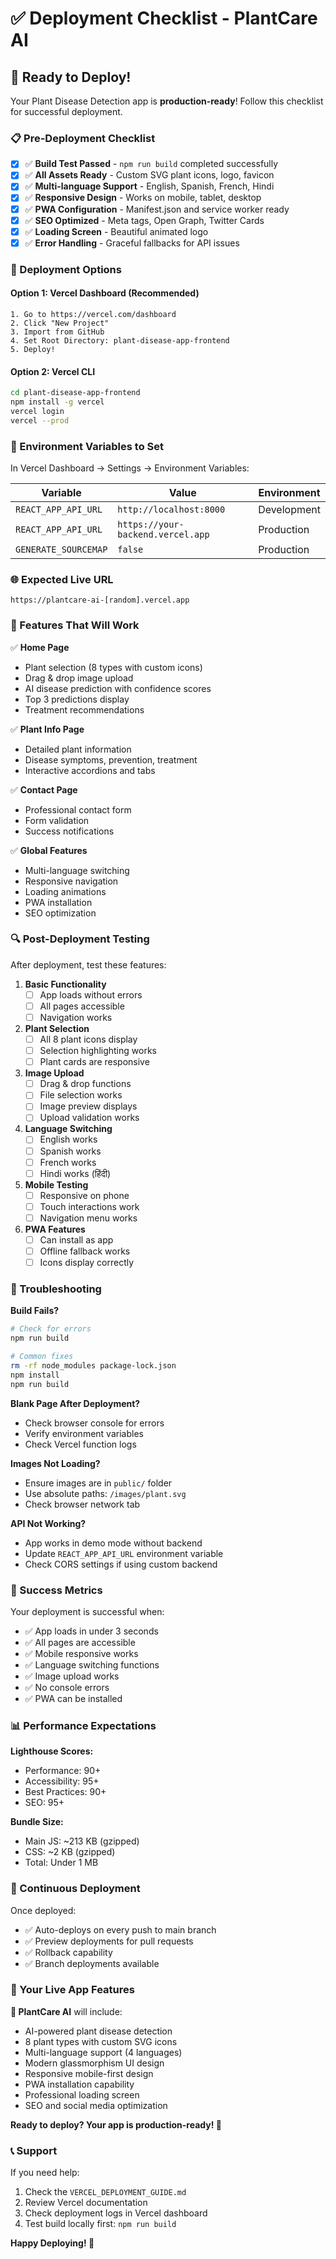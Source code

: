 # ✅ Deployment Checklist - PlantCare AI

## 🚀 Ready to Deploy!

Your Plant Disease Detection app is **production-ready**! Follow this checklist for successful deployment.

### 📋 Pre-Deployment Checklist

- [x] ✅ **Build Test Passed** - `npm run build` completed successfully
- [x] ✅ **All Assets Ready** - Custom SVG plant icons, logo, favicon
- [x] ✅ **Multi-language Support** - English, Spanish, French, Hindi
- [x] ✅ **Responsive Design** - Works on mobile, tablet, desktop
- [x] ✅ **PWA Configuration** - Manifest.json and service worker ready
- [x] ✅ **SEO Optimized** - Meta tags, Open Graph, Twitter Cards
- [x] ✅ **Loading Screen** - Beautiful animated logo
- [x] ✅ **Error Handling** - Graceful fallbacks for API issues

### 🎯 Deployment Options

#### Option 1: Vercel Dashboard (Recommended)
```
1. Go to https://vercel.com/dashboard
2. Click "New Project"
3. Import from GitHub
4. Set Root Directory: plant-disease-app-frontend
5. Deploy!
```

#### Option 2: Vercel CLI
```bash
cd plant-disease-app-frontend
npm install -g vercel
vercel login
vercel --prod
```

### 🔧 Environment Variables to Set

In Vercel Dashboard → Settings → Environment Variables:

| Variable | Value | Environment |
|----------|-------|-------------|
| `REACT_APP_API_URL` | `http://localhost:8000` | Development |
| `REACT_APP_API_URL` | `https://your-backend.vercel.app` | Production |
| `GENERATE_SOURCEMAP` | `false` | Production |

### 🌐 Expected Live URL
```
https://plantcare-ai-[random].vercel.app
```

### 📱 Features That Will Work

✅ **Home Page**
- Plant selection (8 types with custom icons)
- Drag & drop image upload
- AI disease prediction with confidence scores
- Top 3 predictions display
- Treatment recommendations

✅ **Plant Info Page**
- Detailed plant information
- Disease symptoms, prevention, treatment
- Interactive accordions and tabs

✅ **Contact Page**
- Professional contact form
- Form validation
- Success notifications

✅ **Global Features**
- Multi-language switching
- Responsive navigation
- Loading animations
- PWA installation
- SEO optimization

### 🔍 Post-Deployment Testing

After deployment, test these features:

1. **Basic Functionality**
   - [ ] App loads without errors
   - [ ] All pages accessible
   - [ ] Navigation works

2. **Plant Selection**
   - [ ] All 8 plant icons display
   - [ ] Selection highlighting works
   - [ ] Plant cards are responsive

3. **Image Upload**
   - [ ] Drag & drop functions
   - [ ] File selection works
   - [ ] Image preview displays
   - [ ] Upload validation works

4. **Language Switching**
   - [ ] English works
   - [ ] Spanish works
   - [ ] French works
   - [ ] Hindi works (हिंदी)

5. **Mobile Testing**
   - [ ] Responsive on phone
   - [ ] Touch interactions work
   - [ ] Navigation menu works

6. **PWA Features**
   - [ ] Can install as app
   - [ ] Offline fallback works
   - [ ] Icons display correctly

### 🚨 Troubleshooting

**Build Fails?**
```bash
# Check for errors
npm run build

# Common fixes
rm -rf node_modules package-lock.json
npm install
npm run build
```

**Blank Page After Deployment?**
- Check browser console for errors
- Verify environment variables
- Check Vercel function logs

**Images Not Loading?**
- Ensure images are in `public/` folder
- Use absolute paths: `/images/plant.svg`
- Check browser network tab

**API Not Working?**
- App works in demo mode without backend
- Update `REACT_APP_API_URL` environment variable
- Check CORS settings if using custom backend

### 🎉 Success Metrics

Your deployment is successful when:
- ✅ App loads in under 3 seconds
- ✅ All pages are accessible
- ✅ Mobile responsive works
- ✅ Language switching functions
- ✅ Image upload works
- ✅ No console errors
- ✅ PWA can be installed

### 📊 Performance Expectations

**Lighthouse Scores:**
- Performance: 90+
- Accessibility: 95+
- Best Practices: 90+
- SEO: 95+

**Bundle Size:**
- Main JS: ~213 KB (gzipped)
- CSS: ~2 KB (gzipped)
- Total: Under 1 MB

### 🔄 Continuous Deployment

Once deployed:
- ✅ Auto-deploys on every push to main branch
- ✅ Preview deployments for pull requests
- ✅ Rollback capability
- ✅ Branch deployments available

### 🌟 Your Live App Features

**🌱 PlantCare AI** will include:
- AI-powered plant disease detection
- 8 plant types with custom SVG icons
- Multi-language support (4 languages)
- Modern glassmorphism UI design
- Responsive mobile-first design
- PWA installation capability
- Professional loading screen
- SEO and social media optimization

**Ready to deploy? Your app is production-ready! 🚀**

### 📞 Support

If you need help:
1. Check the `VERCEL_DEPLOYMENT_GUIDE.md`
2. Review Vercel documentation
3. Check deployment logs in Vercel dashboard
4. Test build locally first: `npm run build`

**Happy Deploying! 🎉**
